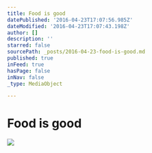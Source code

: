 ```yaml
---
title: Food is good
datePublished: '2016-04-23T17:07:56.985Z'
dateModified: '2016-04-23T17:07:43.198Z'
author: []
description: ''
starred: false
sourcePath: _posts/2016-04-23-food-is-good.md
published: true
inFeed: true
hasPage: false
inNav: false
_type: MediaObject

---
```

# Food is good
![](https://the-grid-user-content.s3-us-west-2.amazonaws.com/81264ef5-a3da-4d8b-a696-aead6c51880f.jpg)